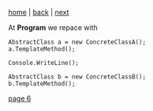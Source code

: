 [home](./page01.md) | [back](./page04.md) | [next](./page06.md)

At **Program** we repace with
```
AbstractClass a = new ConcreteClassA();
a.TemplateMethod();

Console.WriteLine();

AbstractClass b = new ConcreteClassB();
b.TemplateMethod();
```


[page 6](./page06.md)
